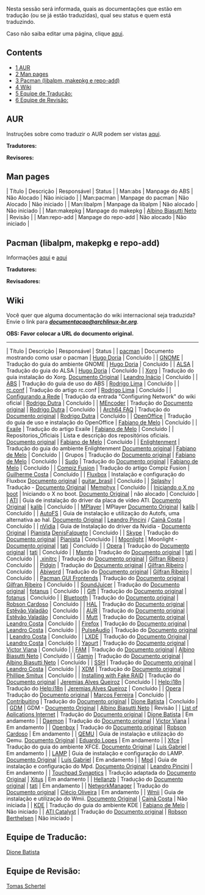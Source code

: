 Nesta sessão será informada, quais as documentações que estão em tradução (ou se já estão traduzidas), qual seu status e quem está traduzindo.

Caso não saiba editar uma página, clique [aqui](/index.php?title=Como_Editar_P%C3%A1ginas&action=edit&redlink=1 "Como Editar Páginas (page does not exist)").

## Contents

*   [1 AUR](#AUR)
*   [2 Man pages](#Man_pages)
*   [3 Pacman (libalpm, makepkg e repo-add)](#Pacman_.28libalpm.2C_makepkg_e_repo-add.29)
*   [4 Wiki](#Wiki)
*   [5 Equipe de Traducão:](#Equipe_de_Traduc.C3.A3o:)
*   [6 Equipe de Revisão:](#Equipe_de_Revis.C3.A3o:)

## AUR

Instruções sobre como traduzir o AUR podem ser vistas [aqui](/index.php/AUR_Translation "AUR Translation").

**Tradutores:**

**Revisores:**

## Man pages

| Título | Descrição | Responsável | Status |
| Man:abs | Manpage do ABS | Não Alocado | Não iniciado |
| Man:pacman | Manpage do pacman | Não Alocado | Não iniciado |
| Man:libalpm | Manpage da libalpm | Não alocado | Não iniciado |
| Man:makepkg | Manpage do makepkg | [Albino Biasutti Neto](/index.php/User:Bino28 "User:Bino28") | Revisão |
| Man:repo-add | Manpage do repo-add | Não alocado | Não iniciado |

## Pacman (libalpm, makepkg e repo-add)

Informações [aqui](https://dev.archlinux.org/~hugo/arch-i18n/) e [aqui](https://www.archlinux.org/pacman/translation-help.html)

**Tradutores:**

**Revisadores:**

## Wiki

Você quer que alguma documentação do wiki internacional seja traduzida? Envie o link para ***documentacao@archlinux-br.org***.

**OBS: Favor colocar a URL do documento original.**

* * *

| Título | Descrição | Responsável | Status |
| [pacman](/index.php/Pacman "Pacman") | Documento mostrando como usar o pacman | [Hugo Doria](/index.php?title=User:HugoDoria&action=edit&redlink=1 "User:HugoDoria (page does not exist)") | Concluído |
| [GNOME](/index.php/GNOME "GNOME") | Tradução do guia do ambiente GNOME | [Hugo Doria](/index.php?title=User:HugoDoria&action=edit&redlink=1 "User:HugoDoria (page does not exist)") | Concluído |
| [ALSA](/index.php/ALSA "ALSA") | Tradução do guia do ALSA | [Hugo Doria](/index.php?title=User:HugoDoria&action=edit&redlink=1 "User:HugoDoria (page does not exist)") | Concluído |
| [Xorg](/index.php/Xorg "Xorg") | Tradução do guia instalação do Xorg. [Documento Original](/index.php/Xorg "Xorg") | [Leandro Inácio](/index.php?title=User:LeandroInacio&action=edit&redlink=1 "User:LeandroInacio (page does not exist)") | Concluído |
| [ABS](/index.php/ABS "ABS") | Tradução do guia de uso do ABS | [Rodrigo Lima](/index.php?title=User:Lima87&action=edit&redlink=1 "User:Lima87 (page does not exist)") | Concluído |
| [rc.conf](/index.php/Rc.conf "Rc.conf") | Tradução do artigo rc.conf | [Rodrigo Lima](/index.php?title=User:Lima87&action=edit&redlink=1 "User:Lima87 (page does not exist)") | Concluído |
| [Configurando a Rede](/index.php/Configurando_a_Rede "Configurando a Rede") | Tradução da entrada "Configuring Network" do wiki oficial | [Rodrigo Dutra](/index.php?title=User:Rodrigo_Dutra&action=edit&redlink=1 "User:Rodrigo Dutra (page does not exist)") | Concluído |
| [MEncoder](/index.php/MEncoder "MEncoder") | Tradução do [Documento original](/index.php/MEncoder "MEncoder") | [Rodrigo Dutra](/index.php?title=User:Rodrigo_Dutra&action=edit&redlink=1 "User:Rodrigo Dutra (page does not exist)") | Concluído |
| [Arch64 FAQ](/index.php/Arch64_FAQ "Arch64 FAQ") | Tradução do [Documento original](/index.php/Arch64_FAQ "Arch64 FAQ") | [Rodrigo Dutra](/index.php?title=User:Rodrigo_Dutra&action=edit&redlink=1 "User:Rodrigo Dutra (page does not exist)") | Concluído |
| [OpenOffice](/index.php/OpenOffice "OpenOffice") | Tradução do guia de uso e instalação do OpenOffice | [Fabiano de Melo](/index.php?title=User:FabianoMelo&action=edit&redlink=1 "User:FabianoMelo (page does not exist)") | Concluído |
| [Exaile](/index.php/Exaile "Exaile") | Tradução do artigo Exaile | [Fabiano de Melo](/index.php?title=User:FabianoMelo&action=edit&redlink=1 "User:FabianoMelo (page does not exist)") | Concluído |
| Repositorios_Oficiais | Lista e descrição dos repositórios oficiais. [Documento original](/index.php/Official_repositories "Official repositories") | [Fabiano de Melo](/index.php?title=User:FabianoMelo&action=edit&redlink=1 "User:FabianoMelo (page does not exist)") | Concluído |
| [Enlightenment](/index.php/Enlightenment "Enlightenment") | Tradução do guia do ambiente Enlightenment [Documento original](/index.php/E17 "E17") | [Fabiano de Melo](/index.php?title=User:FabianoMelo&action=edit&redlink=1 "User:FabianoMelo (page does not exist)") | Concluído |
| Grupos | Tradução do [Documento original](/index.php/Groups "Groups") | [Fabiano de Melo](/index.php?title=User:FabianoMelo&action=edit&redlink=1 "User:FabianoMelo (page does not exist)") | Concluído |
| [Sudo](/index.php/Sudo "Sudo") | Tradução do [Documento original](/index.php/Sudo "Sudo") | [Fabiano de Melo](/index.php?title=User:FabianoMelo&action=edit&redlink=1 "User:FabianoMelo (page does not exist)") | Concluído |
| [Compiz Fusion](/index.php/Compiz_Fusion "Compiz Fusion") | Tradução do artigo Compiz Fusion | [Guilherme Costa](/index.php?title=User:GuilhermeCosta&action=edit&redlink=1 "User:GuilhermeCosta (page does not exist)") | Concluído |
| [Fluxbox](/index.php/Fluxbox "Fluxbox") | Instalação e configuração do Fluxbox [Documento original](/index.php/Fluxbox "Fluxbox") | [guitar_brasil](/index.php?title=User:Guitar_brasil&action=edit&redlink=1 "User:Guitar brasil (page does not exist)") | Concluído |
| [Splashy](/index.php/Splashy "Splashy") | Tradução - [Documento Original](/index.php/Splashy "Splashy") | [Memphyx](/index.php?title=User:Memphyx&action=edit&redlink=1 "User:Memphyx (page does not exist)") | Concluído |
| [Iniciando o X no boot](/index.php/Iniciando_o_X_no_boot "Iniciando o X no boot") | Iniciando o X no boot. [Documento Original](/index.php/Start_X_at_boot "Start X at boot") | não alocado | Concluído |
| [ATI](/index.php/ATI "ATI") | Guia de instalação do driver da placa de vídeo ATI. [Documento Original](/index.php/ATI "ATI") | [kalib](/index.php?title=User:Kalib&action=edit&redlink=1 "User:Kalib (page does not exist)") | Concluído |
| [MPlayer](/index.php/MPlayer "MPlayer") | MPlayer [Documento Original](/index.php/MPlayer "MPlayer") | [kalib](/index.php?title=User:Kalib&action=edit&redlink=1 "User:Kalib (page does not exist)") | Concluído |
| [AutoFS](/index.php/Autofs "Autofs") | Guia de instalação e utilização do Autofs, uma alternativa ao hal. [Documento Original](/index.php/AutoFS_HowTo "AutoFS HowTo") | [Leandro Pincini](/index.php?title=User:Redpill&action=edit&redlink=1 "User:Redpill (page does not exist)") / [Cainã Costa](/index.php?title=User:CainaCosta&action=edit&redlink=1 "User:CainaCosta (page does not exist)") | Concluído |
| [nVidia](/index.php/NVIDIA "NVIDIA") | Guia de Instalação do driver da Nvidia - [Documento Original](/index.php/NVIDIA "NVIDIA") | [Pianista](/index.php?title=User:Pianista&action=edit&redlink=1 "User:Pianista (page does not exist)") [DenisFalqueto](/index.php?title=User:DenisFalqueto&action=edit&redlink=1 "User:DenisFalqueto (page does not exist)") | Concluido |
| [Skype](/index.php/Skype "Skype") | Tradução do [Documento original](/index.php/Skype "Skype") | [Pianista](/index.php?title=User:Pianista&action=edit&redlink=1 "User:Pianista (page does not exist)") | Concluido |
| [Moonlight](/index.php/Moonlight "Moonlight") | Moonlight - [Documento original](/index.php/Moonlight "Moonlight") | [tati](/index.php?title=User:Thatysx&action=edit&redlink=1 "User:Thatysx (page does not exist)") | Concluído |
| [Opera](/index.php/Opera "Opera") | Tradução do [Documento original](/index.php/Opera "Opera") | [tati](/index.php?title=User:Thatysx&action=edit&redlink=1 "User:Thatysx (page does not exist)") | Concluído |
| [Msmtp](/index.php/Msmtp "Msmtp") | Tradução do [Documento original](/index.php/Msmtp "Msmtp") | [tati](/index.php?title=User:Thatysx&action=edit&redlink=1 "User:Thatysx (page does not exist)") | Concluído |
| [.xinitrc](/index.php/.xinitrc ".xinitrc") | Tradução do [Documento original](/index.php/.xinitrc ".xinitrc") | [Gilfran Ribeiro](/index.php?title=User:Gilfran&action=edit&redlink=1 "User:Gilfran (page does not exist)") | Concluído |
| [Pidgin](/index.php/Pidgin "Pidgin") | Tradução do [Documento original](/index.php/Pidgin "Pidgin") | [Gilfran Ribeiro](/index.php?title=User:Gilfran&action=edit&redlink=1 "User:Gilfran (page does not exist)") | Concluído |
| [Abiword](/index.php/Abiword "Abiword") | Tradução do [Documento original](/index.php/Abiword "Abiword") | [Gilfran Ribeiro](/index.php?title=User:Gilfran&action=edit&redlink=1 "User:Gilfran (page does not exist)") | Concluído |
| [Pacman GUI Frontends](/index.php/Pacman_GUI_Frontends "Pacman GUI Frontends") | Tradução do [Documento original](/index.php/Pacman_GUI_Frontends "Pacman GUI Frontends") | [Gilfran Ribeiro](/index.php?title=User:Gilfran&action=edit&redlink=1 "User:Gilfran (page does not exist)") | Concluído |
| [SoundJuicer](/index.php/SoundJuicer "SoundJuicer") | Tradução do [Documento original](/index.php/SoundJuicer "SoundJuicer") | [fotanus](/index.php?title=User:Fotanus&action=edit&redlink=1 "User:Fotanus (page does not exist)") | Concluído |
| [Gift](/index.php/Gift "Gift") | Tradução do [Documento original](/index.php/Gift "Gift") | [fotanus](/index.php?title=User:Fotanus&action=edit&redlink=1 "User:Fotanus (page does not exist)") | Concluído |
| [Bluetooth](/index.php/Bluetooth "Bluetooth") | Tradução do [Documento original](/index.php/Bluetooth "Bluetooth") | [Robson Cardoso](/index.php?title=User:Cylax&action=edit&redlink=1 "User:Cylax (page does not exist)") | Concluído |
| [HAL](/index.php/HAL "HAL") | Tradução do [Documento original](/index.php/HAL "HAL") | [Estêvão Valadão](/index.php?title=User:Est%C3%AAv%C3%A3o&action=edit&redlink=1 "User:Estêvão (page does not exist)") | Concluído |
| [AUR](/index.php/AUR "AUR") | Tradução do [Documento original](/index.php/AUR "AUR") | [Estêvão Valadão](/index.php?title=User:Est%C3%AAv%C3%A3o&action=edit&redlink=1 "User:Estêvão (page does not exist)") | Concluído |
| [Mutt](/index.php/Mutt "Mutt") | Tradução do [Documento original](/index.php/Mutt "Mutt") | [Leandro Costa](/index.php/User:Lokidarkeden "User:Lokidarkeden") | Concluído |
| [Firefox](/index.php/Firefox "Firefox") | Tradução do [Documento original](/index.php/Firefox "Firefox") | [Leandro Costa](/index.php/User:Lokidarkeden "User:Lokidarkeden") | Concluído |
| [PulseAudio](/index.php/PulseAudio "PulseAudio") | Tradução do [Documento original](/index.php/PulseAudio "PulseAudio") | [Leandro Costa](/index.php/User:Lokidarkeden "User:Lokidarkeden") | Concluído |
| [LXDE](/index.php/LXDE "LXDE") | Tradução do [Documento Original](/index.php/LXDE "LXDE") | [Leandro Costa](/index.php/User:Lokidarkeden "User:Lokidarkeden") | Concluído |
| [Yaourt](/index.php/Yaourt "Yaourt") | Tradução do [Documento original](/index.php/Yaourt "Yaourt") | [Victor Viana](/index.php?title=User:Nickneo&action=edit&redlink=1 "User:Nickneo (page does not exist)") | Concluído |
| [FAM](/index.php/FAM "FAM") | Tradução do [Documento original](/index.php/FAM "FAM") | [Albino Biasutti Neto](/index.php/User:Bino28 "User:Bino28") | Concluído |
| [Gamin](/index.php/Gamin "Gamin") | Tradução do [Documento original](/index.php/Gamin "Gamin") | [Albino Biasutti Neto](/index.php/User:Bino28 "User:Bino28") | Concluído |
| [SSH](/index.php/SSH_(Portugu%C3%AAs) "SSH (Português)") | Tradução do [Documento original](/index.php/SSH "SSH") | [Leandro Costa](/index.php/User:Lokidarkeden "User:Lokidarkeden") | Concluído |
| [XDM](/index.php/XDM_(Portugu%C3%AAs) "XDM (Português)") | Tradução do [Documento original](/index.php/XDM "XDM") | [Phillipe Smitux](/index.php?title=User:Phillipe&action=edit&redlink=1 "User:Phillipe (page does not exist)") | Concluído |
| [Installing with Fake RAID](/index.php/Installing_with_Fake_RAID "Installing with Fake RAID") | Tradução do [Documento original](/index.php/Installing_with_Fake_RAID "Installing with Fake RAID") | [Jeremias Alves Queiroz](/index.php/User:Jere2001 "User:Jere2001") | Concluído |
| [Help:i18n](/index.php/Help:I18n "Help:I18n") | Tradução do [Help:i18n](/index.php/Help:I18n "Help:I18n") | [Jeremias Alves Queiroz](/index.php/User:Jere2001 "User:Jere2001") | Concluído |
| [Opera](/index.php/Opera "Opera") | Tradução do [Documento original](/index.php/Opera "Opera") | [Marcos Ferreira](/index.php/User:M4rQu1Nh0S "User:M4rQu1Nh0S") | Concluído |
| [Contribuiting](/index.php/ArchWiki:Contribuiting_(Portugu%C3%AAs) "ArchWiki:Contribuiting (Português)") | Tradução do [Documento original](/index.php/ArchWiki:Contributing "ArchWiki:Contributing") | [Dione Batista](/index.php/User:StrykeONE "User:StrykeONE") | Concluído |
| [GDM](/index.php/GDM_(Portugu%C3%AAs) "GDM (Português)") | GDM - [Documento Original](/index.php/GDM "GDM") | [Albino Biasutti Neto](/index.php/User:Bino28 "User:Bino28") | Revisão |
| [List of Aplications Internet](/index.php/List_of_applications/Internet_(Portugu%C3%AAs) "List of applications/Internet (Português)") | Tradução do [Documento original](/index.php/List_of_applications/Internet "List of applications/Internet") | [Dione Batista](/index.php/User:StrykeONE "User:StrykeONE") | Em andamento |
| [Daemon](https://wiki.archlinux.org/index.php?title=Daemon_(Português)) | Tradução do [Documento original](https://wiki.archlinux.org/index.php?title=Daemon) | [Victor Viana](/index.php?title=User:Victor&action=edit&redlink=1 "User:Victor (page does not exist)") | Em andamento |
| [Openbox](/index.php/Openbox "Openbox") | Tradução do [Documento original](/index.php/Openbox "Openbox") | [Robson Cardoso](/index.php?title=User:Cylax&action=edit&redlink=1 "User:Cylax (page does not exist)") | Em andamento |
| [QEMU](/index.php/QEMU "QEMU") | Guia de instalação e utilização do Qemu. [Documento Original](/index.php/QEMU "QEMU") | [Eduardo Lopes](/index.php?title=User:Duca&action=edit&redlink=1 "User:Duca (page does not exist)") | Em andamento |
| [Xfce](/index.php/Xfce "Xfce") | Tradução do guia do ambiente XFCE. [Documento Original](/index.php/Xfce "Xfce") | [Luís Gabriel](/index.php?title=User:Lampih&action=edit&redlink=1 "User:Lampih (page does not exist)") | Em andamento |
| [LAMP](/index.php/LAMP "LAMP") | Guia de instalação e configuração do LAMP. [Documento Original](/index.php/LAMP "LAMP") | [Luís Gabriel](/index.php?title=User:Lampih&action=edit&redlink=1 "User:Lampih (page does not exist)") | Em andamento |
| [Mpd](/index.php/Mpd "Mpd") | Guia de instalação e configuração do Mpd. [Documento Original](/index.php/Mpd "Mpd") | [Leandro Pincini](/index.php?title=User:Redpill&action=edit&redlink=1 "User:Redpill (page does not exist)") | Em andamento |
| [Touchpad Synaptics](/index.php/Touchpad_Synaptics "Touchpad Synaptics") | Tradução adaptada do [Documento Original](/index.php/Touchpad_Synaptics "Touchpad Synaptics") | [Xitus](/index.php?title=User:Xitus&action=edit&redlink=1 "User:Xitus (page does not exist)") | Em andamento |
| [Hellanzb](/index.php/Hellanzb "Hellanzb") | Tradução do [Documento original](/index.php/Hellanzb "Hellanzb") | [tati](/index.php?title=User:Thatysx&action=edit&redlink=1 "User:Thatysx (page does not exist)") | Em andamento |
| [NetworkManager](/index.php/NetworkManager "NetworkManager") | Tradução do [Documento original](/index.php/NetworkManager "NetworkManager") | [Clécio Oliveira](/index.php?title=User:Cleciooliveira&action=edit&redlink=1 "User:Cleciooliveira (page does not exist)") | Em andamento |
| [Wmii](/index.php/Wmii "Wmii") | Guia de instalação e utilização do Wmii. [Documento Original](/index.php/Wmii "Wmii") | [Cainã Costa](/index.php?title=User:CainaCosta&action=edit&redlink=1 "User:CainaCosta (page does not exist)") | Não iniciada |
| [KDE](/index.php/KDE "KDE") | Tradução do guia do ambiente KDE | [Fabiano de Melo](/index.php?title=User:FabianoMelo&action=edit&redlink=1 "User:FabianoMelo (page does not exist)") | Não iniciado |
| [ATI Catalyst](/index.php/ATI_Catalyst "ATI Catalyst") | Tradução do [Documento original](/index.php/ATI_Catalyst "ATI Catalyst") | [Robson Berthelsen](/index.php?title=User:Nosbor868&action=edit&redlink=1 "User:Nosbor868 (page does not exist)") | Não iniciado |

## Equipe de Traducão:

[Dione Batista](/index.php/User:StrykeONE "User:StrykeONE")

## Equipe de Revisão:

[Tomas Schertel](/index.php?title=User:Tschertel&action=edit&redlink=1 "User:Tschertel (page does not exist)")